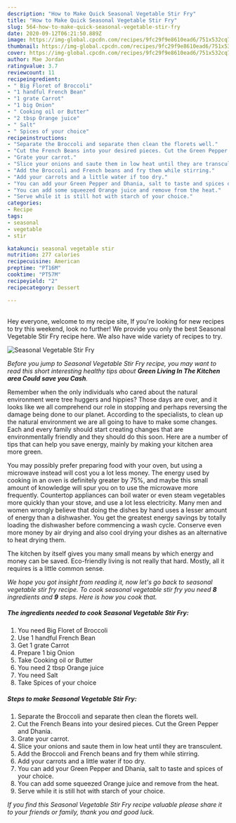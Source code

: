 ```yaml
---
description: "How to Make Quick Seasonal Vegetable Stir Fry"
title: "How to Make Quick Seasonal Vegetable Stir Fry"
slug: 564-how-to-make-quick-seasonal-vegetable-stir-fry
date: 2020-09-12T06:21:50.889Z
image: https://img-global.cpcdn.com/recipes/9fc29f9e8610ead6/751x532cq70/seasonal-vegetable-stir-fry-recipe-main-photo.jpg
thumbnail: https://img-global.cpcdn.com/recipes/9fc29f9e8610ead6/751x532cq70/seasonal-vegetable-stir-fry-recipe-main-photo.jpg
cover: https://img-global.cpcdn.com/recipes/9fc29f9e8610ead6/751x532cq70/seasonal-vegetable-stir-fry-recipe-main-photo.jpg
author: Mae Jordan
ratingvalue: 3.7
reviewcount: 11
recipeingredient:
- " Big Floret of Broccoli"
- "1 handful French Bean"
- "1 grate Carrot"
- "1 big Onion"
- " Cooking oil or Butter"
- "2 tbsp Orange juice"
- " Salt"
- " Spices of your choice"
recipeinstructions:
- "Separate the Broccoli and separate then clean the florets well."
- "Cut the French Beans into your desired pieces. Cut the Green Pepper and Dhania."
- "Grate your carrot."
- "Slice your onions and saute them in low heat until they are transculent."
- "Add the Broccoli and French beans and fry them while stirring."
- "Add your carrots and a little water if too dry."
- "You can add your Green Pepper and Dhania, salt to taste and spices of your choice."
- "You can add some squeezed Orange juice and remove from the heat."
- "Serve while it is still hot with starch of your choice."
categories:
- Recipe
tags:
- seasonal
- vegetable
- stir

katakunci: seasonal vegetable stir 
nutrition: 277 calories
recipecuisine: American
preptime: "PT16M"
cooktime: "PT57M"
recipeyield: "2"
recipecategory: Dessert

---
```

<br>
Hey everyone, welcome to my recipe site, If you're looking for new recipes to try this weekend, look no further! We provide you only the best Seasonal Vegetable Stir Fry recipe here. We also have wide variety of recipes to try.
<br>


![Seasonal Vegetable Stir Fry](https://img-global.cpcdn.com/recipes/9fc29f9e8610ead6/751x532cq70/seasonal-vegetable-stir-fry-recipe-main-photo.jpg)

<i>Before you jump to Seasonal Vegetable Stir Fry recipe, you may want to read this short interesting healthy tips about 
<strong>Green Living In The Kitchen area Could save you Cash</strong>.</i>
</br>

Remember when the only individuals who cared about the natural environment were tree huggers and hippies? Those days are over, and it looks like we all comprehend our role in stopping and perhaps reversing the damage being done to our planet. According to the specialists, to clean up the natural environment we are all going to have to make some changes. Each and every family should start creating changes that are environmentally friendly and they should do this soon. Here are a number of tips that can help you save energy, mainly by making your kitchen area more green.

You may possibly prefer preparing food with your oven, but using a microwave instead will cost you a lot less money. The energy used by cooking in an oven is definitely greater by 75%, and maybe this small amount of knowledge will spur you on to use the microwave more frequently. Countertop appliances can boil water or even steam vegetables more quickly than your stove, and use a lot less electricity. Many men and women wrongly believe that doing the dishes by hand uses a lesser amount of energy than a dishwasher. You get the greatest energy savings by totally loading the dishwasher before commencing a wash cycle. Conserve even more money by air drying and also cool drying your dishes as an alternative to heat drying them.

The kitchen by itself gives you many small means by which energy and money can be saved. Eco-friendly living is not really that hard. Mostly, all it requires is a little common sense.


<i>We hope you got insight from reading it, now let's go back to seasonal vegetable stir fry recipe. To cook seasonal vegetable stir fry you need <strong>8</strong> ingredients and <strong>9</strong> steps. Here is how you cook that.
</i>

##### The ingredients needed to cook Seasonal Vegetable Stir Fry:

1. You need  Big Floret of Broccoli
1. Use 1 handful French Bean
1. Get 1 grate Carrot
1. Prepare 1 big Onion
1. Take  Cooking oil or Butter
1. You need 2 tbsp Orange juice
1. You need  Salt
1. Take  Spices of your choice


##### Steps to make Seasonal Vegetable Stir Fry:

1. Separate the Broccoli and separate then clean the florets well.
1. Cut the French Beans into your desired pieces. Cut the Green Pepper and Dhania.
1. Grate your carrot.
1. Slice your onions and saute them in low heat until they are transculent.
1. Add the Broccoli and French beans and fry them while stirring.
1. Add your carrots and a little water if too dry.
1. You can add your Green Pepper and Dhania, salt to taste and spices of your choice.
1. You can add some squeezed Orange juice and remove from the heat.
1. Serve while it is still hot with starch of your choice.


<i>If you find this Seasonal Vegetable Stir Fry recipe valuable please share it to your friends or family, thank you and good luck.</i>
